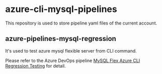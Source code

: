 # azure-cli-mysql-pipelines

This repository is used to store pipeline yaml files of the current account.

## azure-pipelines-mysql-regression

It's used to test azure mysql flexible server from CLI command.             

Please refer to the Azure DevOps pipeline [MySQL Flex Azure CLI Regression Testing](https://msdata.visualstudio.com/Database%20Systems/_build?definitionId=24940&_a=summary) for detail.
